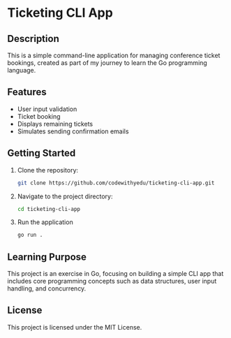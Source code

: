 # Ticketing CLI App

## Description
This is a simple command-line application for managing conference ticket bookings, created as part of my journey to learn the Go programming language.

## Features
- User input validation
- Ticket booking
- Displays remaining tickets
- Simulates sending confirmation emails

## Getting Started
1. Clone the repository:
    ```bash
    git clone https://github.com/codewithyedu/ticketing-cli-app.git
   
2. Navigate to the project directory:
    ```bash
    cd ticketing-cli-app

3. Run the application
    ```bash
   go run .

## Learning Purpose
This project is an exercise in Go, focusing on building a simple CLI app that includes core programming concepts such as data structures, user input handling, and concurrency.

## License
This project is licensed under the MIT License.